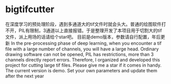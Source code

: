 # bigtifcutter
在深度学习的预处理阶段，遇到多通道大的tif文件时就会头大。普通的绘图软件打不开，PIL有限制，3通道以上直接报错。于是整理开发了本项目用于切割大的tif文件，派上用场的话请给个star吧。
目前是demo版本，参数请自行配置，年后更新
In the pre-processing phase of deep learning, when you encounter a tif file with a large number of channels, you will have a large head. Ordinary drawing software can not be opened, PIL has restrictions, more than 3 channels directly report errors. Therefore, I organized and developed this project for cutting large tif files. Please give me a star if it comes in handy.
The current version is demo. Set your own parameters and update them after the next year
